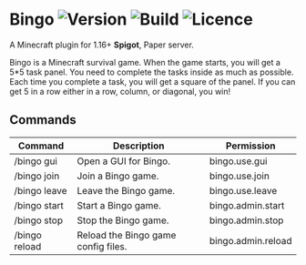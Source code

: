 # Bingo ![Version](https://img.shields.io/github/v/release/APJifengc/Bingo) ![Build](https://img.shields.io/github/actions/workflow/status/APJifengc/Bingo/gradle.yml?branch=master) ![Licence](https://img.shields.io/github/license/APJifengc/Bingo)
A Minecraft plugin for 1.16+ **Spigot**, Paper server.

Bingo is a Minecraft survival game. When the game starts, you will get a 5*5 task panel. You need to complete the tasks inside as much as possible. Each time you complete a task, you will get a square of the panel. If you can get 5 in a row either in a row, column, or diagonal, you win!

## Commands
| Command       | Description                         | Permission         |
|---------------|-------------------------------------|--------------------|
| /bingo gui    | Open a GUI for Bingo.               | bingo.use.gui      |
| /bingo join   | Join a Bingo game.                  | bingo.use.join     |
| /bingo leave  | Leave the Bingo game.               | bingo.use.leave    |
| /bingo start  | Start a Bingo game.                 | bingo.admin.start  |
| /bingo stop   | Stop the Bingo game.                | bingo.admin.stop   |  
| /bingo reload | Reload the Bingo game config files. | bingo.admin.reload |  


